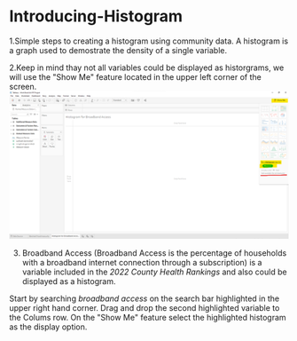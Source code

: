 # Introducing-Histogram
1.Simple steps to creating a histogram using community data. A histogram is a graph used to demostrate the density of a single variable.

2.Keep in mind thay not all variables could be displayed as historgrams, we will use the "Show Me" feature located in the upper left corner of the screen.
![Show Me](https://github.com/yassminarlen/Introducing-Histogram/blob/main/Show%20me%20Feature.png?raw=true)  

3. Broadband Access (Broadband Access is the percentage of households with a broadband internet connection through a subscription) is a variable included in the *2022 County Health Rankings* and also could be displayed as a histogram. 

Start by searching *broadband access* on the search bar highlighted in the upper right hand corner. Drag and drop the second highlighted variable to the Colums row. On the "Show Me" feature select the highlighted histogram as the display option. 
